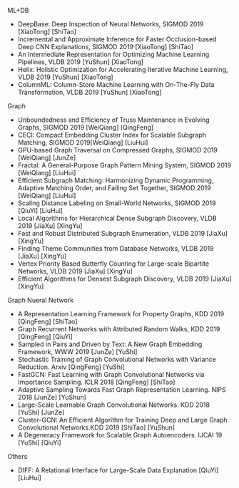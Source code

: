 ML+DB
* DeepBase: Deep Inspection of Neural Networks, SIGMOD 2019 [XiaoTong] [ShiTao]
* Incremental and Approximate Inference for Faster Occlusion-based Deep CNN Explanations, SIGMOD 2019 [XiaoTong] [ShiTao]
* An Intermediate Representation for Optimizing Machine Learning Pipelines, VLDB 2019 [YuShun] [XiaoTong]
* Helix: Holistic Optimization for Accelerating Iterative Machine Learning, VLDB 2019 [YuShun] [XiaoTong]
* ColumnML: Column-Store Machine Learning with On-The-Fly Data Transformation, VLDB 2019 [YuShun] [XiaoTong]

Graph
* Unboundedness and Efficiency of Truss Maintenance in Evolving Graphs, SIGMOD 2019 [WeiQiang] [QingFeng]
* CECI: Compact Embedding Cluster Index for Scalable Subgraph Matching, SIGMOD 2019[WeiQiang] [LiuHui]
* GPU-based Graph Traversal on Compressed Graphs, SIGMOD 2019 [WeiQiang] [JunZe]
* Fractal: A General-Purpose Graph Pattern Mining System, SIGMOD 2019 [WeiQiang] [LiuHui]
* Efficient Subgraph Matching: Harmonizing Dynamic Programming, Adaptive Matching Order, and Failing Set Together, SIGMOD 2019 [WeiQiang] [LiuHui]
* Scaling Distance Labeling on Small-World Networks, SIGMOD 2019 [QiuYi] [LiuHui]
* Local Algorithms for Hierarchical Dense Subgraph Discovery, VLDB 2019 [JiaXu] [XingYu]
* Fast and Robust Distributed Subgraph Enumeration, VLDB 2019 [JiaXu] [XingYu]
* Finding Theme Communities from Database Networks, VLDB 2019 [JiaXu] [XingYu]
* Vertex Priority Based Butterfly Counting for Large-scale Bipartite Networks, VLDB 2019 [JiaXu] [XingYu]
* Efficient Algorithms for Densest Subgraph Discovery, VLDB 2019 [JiaXu] [XingYu]

Graph Nueral Network
* A Representation Learning Framework for Property Graphs, KDD 2019 [QingFeng] [ShiTao]
* Graph Recurrent Networks with Attributed Random Walks, KDD 2019 [QingFeng] [QiuYi]
* Sampled in Pairs and Driven by Text: A New Graph Embedding Framework, WWW 2019 [JunZe] [YuShi]
* Stochastic Training of Graph Convolutional Networks with Variance Reduction. Arxiv [QingFeng] [YuShi]
* FastGCN: Fast Learning with Graph Convolutional Networks via Importance Sampling. ICLR 2018 [QingFeng] [ShiTao]
* Adaptive Sampling Towards Fast Graph Representation Learning. NIPS 2018 [JunZe] [YuShun]
* Large-Scale Learnable Graph Convolutional Networks. KDD 2018 [YuShi] [JunZe]
* Cluster-GCN: An Efficient Algorithm for Training Deep and Large Graph Convolutional Networks.KDD 2019 [ShiTao] [YuShun]
* A Degeneracy Framework for Scalable Graph Autoencoders. IJCAI 19 [YuShi] [QiuYi]


Others
* DIFF: A Relational Interface for Large-Scale Data Explanation [QiuYi] [LiuHui]
